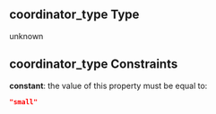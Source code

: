 ## coordinator\_type Type

unknown

## coordinator\_type Constraints

**constant**: the value of this property must be equal to:

```json
"small"
```
